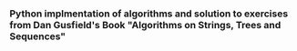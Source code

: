 ### Python implmentation of algorithms and solution to exercises from Dan Gusfield's Book "Algorithms on Strings, Trees and Sequences"

